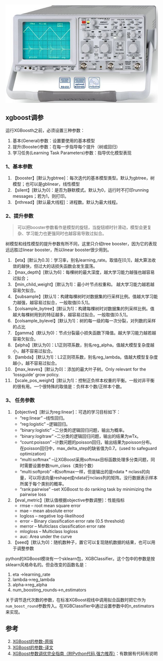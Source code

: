 ![](/assets/22.jpg)
## xgboost调参
运行XGBoosth之前，必须设置三种参数：
1. 基本(General)参数：设置要使用的基本模型
2. 提升(Booster)参数：在每一步指导每个提升（树或回归）
3. 学习任务(Learning Task Parameters)参数：指导优化模型表现

### 1、基本参数

1. 【booster】[默认为gbtree]：每次迭代的基本模型类型。默认为gbtree，树模型；也可以是gblinear，线性模型
2. 【silent】[默认为0]：是否为静默模式。默认为0，运行时不打印running messages；若为1，则打印。
3. 【nthread】[默认最大线程]：进程数。默认为最大线程。

### 2、提升参数
> 可以把booster参数看作是模型的旋钮，当旋钮顺时针滑动，模型会更复杂、学习能力也更强同时也越容易导致过拟合。

树模型和线性模型的提升参数有所不同，这里只介绍tree booster，因为它的表现远远胜过linear booster，所以linear booster很少用到。

1. 【eta】[默认为0.3]：学习率，别名learning_rate。取值在[0,1]，越大算法收敛的越快，但过大的话损失函数会发生震荡。
2. 【max_depth】[默认为6]：每棵树的最大深度，越大学习能力越强也越容易过拟合；
3. 【min_child_weight】[默认为1]：最小叶节点权重和。
越大学习能力越若越容易欠拟合。
4. 【subsample】[默认1]：构建每棵树时对数据集的行采样比例。值越大学习能力越强，越容易过拟合，一般取值[0.5,1]。
5. 【colsample_bytree】[默认为1]：构建每棵树时对数据集的列采样比例。值越大每棵树用到的特征越多，越容易过拟合。一般取值[0.5,1]。
6. 【colsample_bylevel】[默认为1]：树的每一级的每一次分裂，对列数的采样的占比
7. 【gamma】(默认为0)：节点分裂最小损失函数下降值。越大学习能力越若越容易欠拟合。
8. 【alpha】[默认为0]：L1正则项系数，别名reg_alpha。值越大模型复杂度越小，越不容易过拟合。
9. 【lambda】[默认为1]：L2正则项系数，别名reg_lambda。值越大模型复杂度越小，越不容易过拟合。
10. 【max_leaves】[默认为0]：添加的最大叶子树。Only relevant for the ‘lossguide’ grow policy.
11. 【scale_pos_weight】[默认为1]：控制正负样本权重的平衡。一般对非平衡的很有用。一个很特殊的取值是：负样本个数/正样本个数。

### 3、 任务参数

1. 【objective】[默认为reg:linear]：可选的学习目标如下：
    - “reg:linear” –线性回归。
    - “reg:logistic” –逻辑回归。
    - “binary:logistic” –二分类的逻辑回归问题，输出为概率。
    - “binary:logitraw” –二分类的逻辑回归问题，输出的结果为wTx。
    - “count:poisson” –计数问题的poisson回归，输出结果为poisson分布。在poisson回归中，max_delta_step的缺省值为0.7。(used to safeguard optimization)
    - “multi:softmax” –让XGBoost采用softmax目标函数处理多分类问题，同时需要设置参数num_class（类别个数）
    - “multi:softprob” –和softmax一样，但是输出的是ndata * nclass的向量，可以将该向量reshape成ndata行nclass列的矩阵。没行数据表示样本所属于每个类别的概率。
    - “rank:pairwise” –set XGBoost to do ranking task by minimizing the pairwise loss
2. 【eval_metric】[默认值根据objective参数调整]：性能指标
    - rmse – root mean square error
    - mae – mean absolute error
    - logloss – negative log-likelihood
    - error – Binary classification error rate (0.5 threshold)
    - merror – Multiclass classification error rate
    - mlogloss – Multiclass logloss
    - auc: Area under the curve
3. 【seed】[默认为0]：随机数种子，置它可以复现随机数据的结果，也可以用于调整参数

python的XGBoost模块有一个sklearn包，XGBClassifier。这个包中的参数是按sklearn风格命名的。但会改变的函数名是：

1. eta ->learning_rate 
2. lambda->reg_lambda 
3. alpha->reg_alpha 
4. num_boosting_rounds->n_estimators

关于调节迭代次数的参数，在标准XGBoost视线中调用拟合函数时把它作为`num_boost_round`参数传入。在XGBClassifier中通过设置参数中的n_estimators来实现。

## 参考

2. [XGBoost的参数-原版](http://xgboost.readthedocs.io/en/latest/parameter.html)
3. [XGBoost的参数-译文](https://jiayi797.github.io/2017/04/28/xgboost%E5%8F%82%E6%95%B0/)
3. [XGBoost参数调优完全指南（附Python代码,强力推荐）](http://blog.csdn.net/u010657489/article/details/51952785)：有数据有代码有说明



















